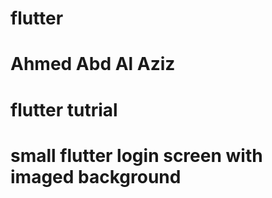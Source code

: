 # flutter 
# Ahmed Abd Al Aziz 
# flutter tutrial 
# small flutter login screen with imaged background 
